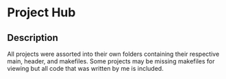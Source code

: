 # Project Hub
## Description
All projects were assorted into their own folders containing their respective main, header, and makefiles. Some projects may be missing makefiles for viewing but all code that was written by me is included.

